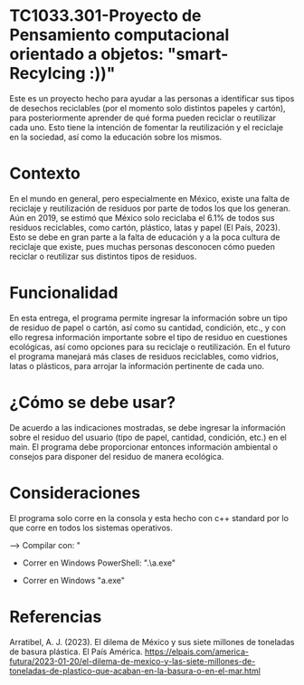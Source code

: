 # TC1033.301-Proyecto de Pensamiento computacional orientado a objetos: "smart-Recylcing :))"
Este es un proyecto hecho para ayudar a las personas a identificar sus tipos de desechos reciclables (por el momento solo distintos papeles y cartón), para posteriormente aprender de qué forma pueden reciclar o reutilizar cada uno. Esto tiene la intención de fomentar la reutilización y el reciclaje en la sociedad, así como la educación sobre los mismos.

# Contexto
En el mundo en general, pero especialmente en México, existe una falta de reciclaje y reutilización de residuos por parte de todos los que los generan. Aún en 2019, se estimó que México solo reciclaba el 6.1% de todos sus residuos reciclables, como cartón, plástico, latas y papel (El País, 2023). Esto se debe en gran parte a la falta de educación y a la poca cultura de reciclaje que existe, pues muchas personas desconocen cómo pueden reciclar o reutilizar sus distintos tipos de residuos.

# Funcionalidad
En esta entrega, el programa permite ingresar la información sobre un tipo de residuo de papel o cartón, así como su cantidad, condición, etc., y con ello regresa información importante sobre el tipo de residuo en cuestiones ecológicas, así como opciones para su reciclaje o reutilización. 
En el futuro el programa manejará más clases de residuos reciclables, como vidrios, latas o plásticos, para arrojar la información pertinente de cada uno.

# ¿Cómo se debe usar?
De acuerdo a las indicaciones mostradas, se debe ingresar la información sobre el residuo del usuario (tipo de papel, cantidad, condición, etc.) en el main. El programa debe proporcionar entonces información ambiental o consejos para disponer del residuo de manera ecológica.

# Consideraciones
El programa solo corre en la consola y esta hecho con c++ standard por lo que corre en todos los sistemas operativos.

--> Compilar con: "

+ Correr en Windows PowerShell: ".\a.exe"

+ Correr en Windows "a.exe"

# Referencias
Arratibel, A. J. (2023). El dilema de México y sus siete millones de toneladas de basura plástica. El País América. https://elpais.com/america-futura/2023-01-20/el-dilema-de-mexico-y-las-siete-millones-de-toneladas-de-plastico-que-acaban-en-la-basura-o-en-el-mar.html
